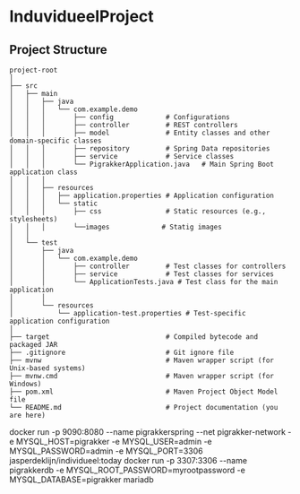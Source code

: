 # InduvidueelProject



## Project Structure

```
project-root
│
├── src
│   ├── main
│   │   ├── java
│   │   │   └── com.example.demo
│   │   │       ├── config             # Configurations
│   │   │       ├── controller         # REST controllers
│   │   │       ├── model              # Entity classes and other domain-specific classes
│   │   │       ├── repository         # Spring Data repositories
│   │   │       ├── service            # Service classes
│   │   │       └── PigrakkerApplication.java   # Main Spring Boot application class
│   │   │
│   │   ├── resources
│   │   │   ├── application.properties # Application configuration
│   │   │   └── static
│   │   │       ├── css                # Static resources (e.g., stylesheets)
│   │   │       └──images             # Statig images
│   │
│   └── test
│       ├── java
│       │   └── com.example.demo
│       │       ├── controller         # Test classes for controllers
│       │       ├── service            # Test classes for services
│       │       └── ApplicationTests.java # Test class for the main application
│       │
│       └── resources
│           └── application-test.properties # Test-specific application configuration
│
├── target                             # Compiled bytecode and packaged JAR
├── .gitignore                         # Git ignore file
├── mvnw                               # Maven wrapper script (for Unix-based systems)
├── mvnw.cmd                           # Maven wrapper script (for Windows)
├── pom.xml                            # Maven Project Object Model file
└── README.md                          # Project documentation (you are here)
```
docker run -p 9090:8080 --name pigrakkerspring --net pigrakker-network -e MYSQL_HOST=pigrakker -e MYSQL_USER=admin -e MYSQL_PASSWORD=admin -e MYSQL_PORT=3306 jasperdeklijn/individueel:today
docker run -p 3307:3306 --name pigrakkerdb -e MYSQL_ROOT_PASSWORD=myrootpassword -e MYSQL_DATABASE=pigrakker mariadb